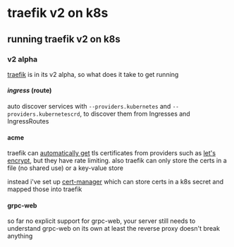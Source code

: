 # traefik v2 on k8s

## running traefik v2 on k8s

### v2 alpha

[traefik](https://docs.traefik.io/v2.0/) is in its v2 alpha,
so what does it take to get running

#### _ingress_ (route)

auto discover services with `--providers.kubernetes` and `--providers.kubernetescrd`,
to discover them from Ingresses and IngressRoutes

#### acme

traefik can [automatically get](https://docs.traefik.io/v2.0/https-tls/acme/)
tls certificates from providers such as [let's encrypt](https://letsencrypt.org/),
but they have rate limiting.
also traefik can only store the certs in a file (no shared use)
or a key-value store

instead i've set up [cert-manager](https://github.com/jetstack/cert-manager)
which can store certs in a k8s secret and mapped those into traefik

#### grpc-web

so far no explicit support for grpc-web,
your server still needs to understand grpc-web on its own
at least the reverse proxy doesn't break anything
